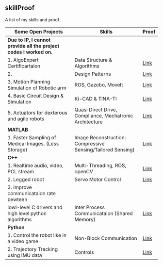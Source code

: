 ## skillProof
A list of my skills and proof.

| Some Open Projects                                             | Skills                                                      | Proof                                                                        |
| -------------------------------------------------------------- | ----------------------------------------------------------- | ---------------------------------------------------------------------------- |
| **Due to IP, I cannot provide all the project codes I worked on.** |                                                             |                                                                              |
| 1. AlgoExpert Certificartaion                                  | Data Structure & Algorithms                                 | [Link](https://github.com/ajaygunalan/algoExpert)                            |
| 2.                                                             | Design Patterns                                             | [Link](https://github.com/ajaygunalan/designPattern/tree/main)               |
| 3. Motion Planning Simulation of Robotic arm                   | ROS, Gazebo, MoveIt                                         | [Link](https://github.com/ajaygunalan/robotic_arm)                           |
| 4. Basic Circuit Design & Simulation                           | Ki-CAD & TINA-TI                                            | [Link](https://github.com/ajaygunalan/KiCAD-and-TINA-TI)                     |
| 5. Actuators for dexterous and agile robots                    | Quasi Direct Drive, Compliance, Mechatronic  Architecture   | [Link](https://ajaygunalan.com/projects/past/motor.html)                                                                             |
| **MATLAB**                                                     |                                                             |                                                                              |
| 1. Faster Sampling of Medical Images. (Less Storage)           | Image Reconstruction: Compressive Sensing/Tailored Sensing) | [Link](https://github.com/ajaygunalan/fastCS/blob/main/ContiTailored.m)      |
| **C++**                                                        |                                                             |                                                                              |
| 1. Realtime audio, video, PCL stream                           | Multi-Threading, ROS, openCV                                | [Link](https://www.youtube.com/watch?v=db5fdoCdh4U)                          |
| 2. Legged robot                                                | Servo Motor Control                                         | [Link](https://ajaygunalan.com/projects/asset/past/stoch/ezgif.com-crop.gif) |
| 3. Improve communicataion rate bewteen                         |                                                             |                                                                              |
| lowl-level C drivers and high level python algorithms          | Inter Process Communicataion (Shared Memory)                | [Link](https://github.com/ajaygunalan/IPC_SHM)                               |
| **Python**                                                     |                                                             |                                                                              |
| 1. Control the robot like in a video game                      | Non-Block Communication                                     | [Link](https://gist.github.com/ajaygunalan/29bf34e78dea66fa818694062604d275) |
| 2. Trajectory Tracking using IMU data                          | Controls                                                    | [Link](https://www.youtube.com/watch?v=zxzQhBU0WqY)                          |


